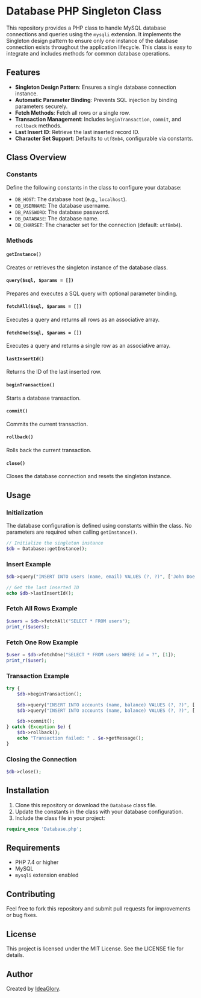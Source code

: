 # Database PHP Singleton Class

This repository provides a PHP class to handle MySQL database connections and queries using the `mysqli` extension. It implements the Singleton design pattern to ensure only one instance of the database connection exists throughout the application lifecycle. This class is easy to integrate and includes methods for common database operations.

## Features

- **Singleton Design Pattern**: Ensures a single database connection instance.
- **Automatic Parameter Binding**: Prevents SQL injection by binding parameters securely.
- **Fetch Methods**: Fetch all rows or a single row.
- **Transaction Management**: Includes `beginTransaction`, `commit`, and `rollback` methods.
- **Last Insert ID**: Retrieve the last inserted record ID.
- **Character Set Support**: Defaults to `utf8mb4`, configurable via constants.

## Class Overview

### Constants
Define the following constants in the class to configure your database:
- `DB_HOST`: The database host (e.g., `localhost`).
- `DB_USERNAME`: The database username.
- `DB_PASSWORD`: The database password.
- `DB_DATABASE`: The database name.
- `DB_CHARSET`: The character set for the connection (default: `utf8mb4`).

### Methods

#### `getInstance()`
Creates or retrieves the singleton instance of the database class.

#### `query($sql, $params = [])`
Prepares and executes a SQL query with optional parameter binding.

#### `fetchAll($sql, $params = [])`
Executes a query and returns all rows as an associative array.

#### `fetchOne($sql, $params = [])`
Executes a query and returns a single row as an associative array.

#### `lastInsertId()`
Returns the ID of the last inserted row.

#### `beginTransaction()`
Starts a database transaction.

#### `commit()`
Commits the current transaction.

#### `rollback()`
Rolls back the current transaction.

#### `close()`
Closes the database connection and resets the singleton instance.

## Usage

### Initialization
The database configuration is defined using constants within the class. No parameters are required when calling `getInstance()`.

```php
// Initialize the singleton instance
$db = Database::getInstance();
```

### Insert Example
```php
$db->query("INSERT INTO users (name, email) VALUES (?, ?)", ['John Doe', 'john@example.com']);

// Get the last inserted ID
echo $db->lastInsertId();
```

### Fetch All Rows Example
```php
$users = $db->fetchAll("SELECT * FROM users");
print_r($users);
```

### Fetch One Row Example
```php
$user = $db->fetchOne("SELECT * FROM users WHERE id = ?", [1]);
print_r($user);
```

### Transaction Example
```php
try {
    $db->beginTransaction();

    $db->query("INSERT INTO accounts (name, balance) VALUES (?, ?)", ['John', 1000]);
    $db->query("INSERT INTO accounts (name, balance) VALUES (?, ?)", ['Jane', 2000]);

    $db->commit();
} catch (Exception $e) {
    $db->rollback();
    echo "Transaction failed: " . $e->getMessage();
}
```

### Closing the Connection
```php
$db->close();
```

## Installation

1. Clone this repository or download the `Database` class file.
2. Update the constants in the class with your database configuration.
3. Include the class file in your project:

```php
require_once 'Database.php';
```

## Requirements

- PHP 7.4 or higher
- MySQL
- `mysqli` extension enabled

## Contributing
Feel free to fork this repository and submit pull requests for improvements or bug fixes.

## License
This project is licensed under the MIT License. See the LICENSE file for details.

## Author
Created by [IdeaGlory](https://ideaglory.com).
